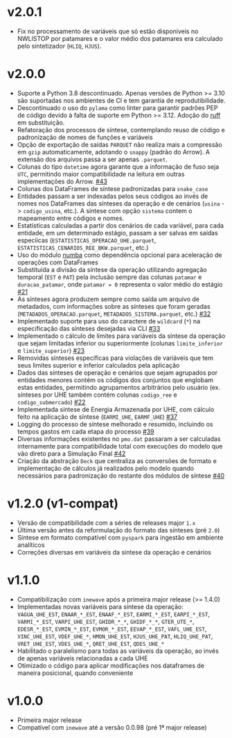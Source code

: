 # v2.0.1
- Fix no processamento de variáveis que só estão disponíveis no NWLISTOP por patamares e o valor médio dos patamares era calculado pelo sintetizador (`HLIQ`, `HJUS`).

# v2.0.0
- Suporte a Python 3.8 descontinuado. Apenas versões de Python >= 3.10 são suportadas nos ambientes de CI e tem garantia de reprodutibilidade.
- Descontinuado o uso do `pylama` como linter para garantir padrões PEP de código devido à falta de suporte em Python >= 3.12. Adoção do [ruff](https://github.com/astral-sh/ruff) em substituição.
- Refatoração dos processos de síntese, contemplando reuso de código e padronização de nomes de funções e variáveis
- Opção de exportação de saídas `PARQUET` não realiza mais a compressão em `gzip` automaticamente, adotando o `snappy` (padrão do Arrow). A extensão dos arquivos passa a ser apenas `.parquet`.
- Colunas do tipo `datetime` agora garante que a informação de fuso seja `UTC`, permitindo maior compatibilidade na leitura em outras implementações do Arrow. [#43](https://github.com/rjmalves/sintetizador-newave/issues/43)
- Colunas dos DataFrames de síntese padronizadas para `snake_case`
- Entidades passam a ser indexadas pelos seus códigos ao invés de nomes nos DataFrames das sínteses da operação e de cenários (`usina` -> `codigo_usina`, etc.). A síntese com opção `sistema` contem o mapeamento entre códigos e nomes.
- Estatísticas calculadas a partir dos cenários de cada variável, para cada entidade, em um determinado estágio, passam a ser salvas em saídas especíicas (`ESTATISTICAS_OPERACAO_UHE.parquet`, `ESTATISTICAS_CENARIOS_REE_BKW.parquet`, etc.)
- Uso do módulo [numba](https://numba.pydata.org/) como dependência opcional para aceleração de operações com DataFrames
- Substituída a divisão da síntese da operação utilizando agregação temporal (`EST` e `PAT`) pela inclusão sempre das colunas `patamar` e `duracao_patamar`, onde `patamar = 0` representa o valor médio do estágio [#21](https://github.com/rjmalves/sintetizador-newave/issues/21)
- As sínteses agora produzem sempre como saída um arquivo de metadados, com informações sobre as sínteses que foram geradas (`METADADOS_OPERACAO.parquet`, `METADADOS_SISTEMA.parquet`, etc.) [#32](https://github.com/rjmalves/sintetizador-newave/issues/32)
- Implementado suporte para uso do caractere de `wildcard` (`*`) na especificação das sínteses desejadas via CLI [#33](https://github.com/rjmalves/sintetizador-newave/issues/33)
- Implementado o cálculo de limites para variáveis da síntese da operação que sejam limitadas inferior ou superiormente (colunas `limite_inferior` e `limite_superior`) [#23](https://github.com/rjmalves/sintetizador-newave/issues/23)
- Removidas sínteses específicas para violações de variáveis que tem seus limites superior e inferior calculados pela aplicação
- Dados das sínteses de operação e cenários que sejam agrupados por entidades menores contém os códigos dos conjuntos que englobam estas entidades, permitindo agrupamentos arbitrários pelo usuário (ex. sínteses por UHE também contém colunas `codigo_ree` e `codigo_submercado`) [#22](https://github.com/rjmalves/sintetizador-newave/issues/22)
- Implementada síntese de Energia Armazenada por UHE, com cálculo feito na aplicação de síntese (`EARMI_UHE`, `EARMF_UHE`) [#37](https://github.com/rjmalves/sintetizador-newave/issues/37)
- Logging do processo de síntese melhorado e resumido, incluindo os tempos gastos em cada etapa do processo [#39](https://github.com/rjmalves/sintetizador-newave/issues/39)
- Diversas informações existentes no `pmo.dat` passaram a ser calculadas internamente para compatibilidade total com execuções do modelo que vão direto para a Simulação Final [#42](https://github.com/rjmalves/sintetizador-newave/issues/42)
- Criação da abstração `Deck` que centraliza as conversões de formato e implementação de cálculos já realizados pelo modelo quando necessários para padronização do restante dos módulos de síntese [#40](https://github.com/rjmalves/sintetizador-newave/issues/40)


# v1.2.0 (v1-compat)

- Versão de compatibilidade com a séries de releases major `1.x`
- Última versão antes da reformulação do formato das sínteses (pré `2.0`)
- Síntese em formato compatível com `pyspark` para ingestão em ambiente analíticos
- Correções diversas em variáveis da síntese da operação e cenários

# v1.1.0

- Compatibilização com `inewave` após a primeira major release (>= 1.4.0)
- Implementadas novas variáveis para síntese da operação: `VAGUA_UHE_EST`, `ENAAR_*_EST`, `ENAAF_*_EST`, `EARMI_*_EST`, `EARPI_*_EST`, `VARMI_*_EST`, `VARPI_UHE_EST`, `GHIDR_*_*`, `GHIDF_*_*`, `GTER_UTE_*`, `EDESR_*_EST`, `EVMIN_*_EST`, `EVMOR_*_EST`, `EEVAP_*_EST`, `VAFL_UHE_EST`, `VINC_UHE_EST`, `VDEF_UHE_*`, `HMON_UHE_EST`, `HJUS_UHE_PAT`, `HLIQ_UHE_PAT`, `VRET_UHE_EST`, `VDES_UHE_*`, `QRET_UHE_EST`, `QDES_UHE_*`
- Habilitado o paralelismo para todas as variáveis da operação, ao invés de apenas variáveis relacionadas a cada UHE
- Otimizado o código para aplicar modificações nos dataframes de maneira posicional, quando conveniente

# v1.0.0

- Primeira major release
- Compatível com `inewave` até a versão 0.0.98 (pré 1ª major release)
